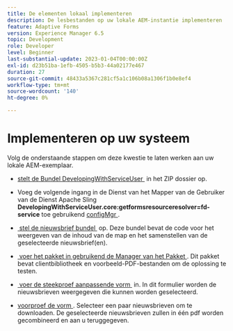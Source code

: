 ```yaml
---
title: De elementen lokaal implementeren
description: De lesbestanden op uw lokale AEM-instantie implementeren
feature: Adaptive Forms
version: Experience Manager 6.5
topic: Development
role: Developer
level: Beginner
last-substantial-update: 2023-01-04T00:00:00Z
exl-id: d23b51ba-1efb-4505-b5b3-44a02177e467
duration: 27
source-git-commit: 48433a5367c281cf5a1c106b08a1306f1b0e8ef4
workflow-type: tm+mt
source-wordcount: '140'
ht-degree: 0%

---
```


# Implementeren op uw systeem

Volg de onderstaande stappen om deze kwestie te laten werken aan uw lokale AEM-exemplaar.

* [&#x200B; stelt de Bundel DevelopingWithServiceUser &#x200B;](https://experienceleague.adobe.com/docs/experience-manager-learn/assets/developingwithserviceuser.zip?lang=nl-NL) in het ZIP dossier op.

* Voeg de volgende ingang in de Dienst van het Mapper van de Gebruiker van de Dienst Apache Sling **DevelopingWithServiceUser.core:getformsresourceresolver=fd-service** toe gebruikend [&#x200B; configMgr &#x200B;](http://localhost:4502/system/console/configMgr).

* [&#x200B; stel de nieuwsbrief bundel &#x200B;](assets/Newsletters.core-1.0.0-SNAPSHOT.jar) op. Deze bundel bevat de code voor het weergeven van de inhoud van de map en het samenstellen van de geselecteerde nieuwsbrief(en).

* [&#x200B; voer het pakket in gebruikend de Manager van het Pakket &#x200B;](assets/newsletter.zip). Dit pakket bevat clientbibliotheek en voorbeeld-PDF-bestanden om de oplossing te testen.

* [&#x200B; voer de steekproef aanpassende vorm &#x200B;](assets/sample-adaptive-form.zip) in. In dit formulier worden de nieuwsbrieven weergegeven die kunnen worden geselecteerd.

* [&#x200B; voorproef de vorm &#x200B;](http://localhost:4502/content/dam/formsanddocuments/downloadarchivednewsletters/jcr:content?wcmmode=disabled).
Selecteer een paar nieuwsbrieven om te downloaden. De geselecteerde nieuwsbrieven zullen in één pdf worden gecombineerd en aan u teruggegeven.
